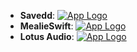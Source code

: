 - **Savedd**: [![App Logo](https://is1-ssl.mzstatic.com/image/thumb/Purple221/v4/93/a2/79/93a2790d-537c-8a44-7c7d-58b32c7208ef/AppIcon-0-0-1x_U007epad-0-1-85-220.png/200x200bb-80.png)](https://testflight.apple.com/join/PvmXwRfS)
- **MealieSwift**: [![App Logo](https://is1-ssl.mzstatic.com/image/thumb/Purple211/v4/39/83/d0/3983d055-b5a1-5b19-f08c-d6a467fb6d1e/AppIcon-0-0-1x_U007epad-0-1-85-220.png/200x200bb-80.png)](https://testflight.apple.com/join/1dKTZg3b?ref=selfh.st)
- **Lotus Audio**: [![App Logo](https://is1-ssl.mzstatic.com/image/thumb/Purple221/v4/a1/7f/3e/a17f3e1a-b5f2-4e0a-8deb-a0a9e922911d/AppIcon-1x_U007epad-0-11-0-85-220-0.png/200x200bb-80.png)](https://testflight.apple.com/join/xRByxU2d)

